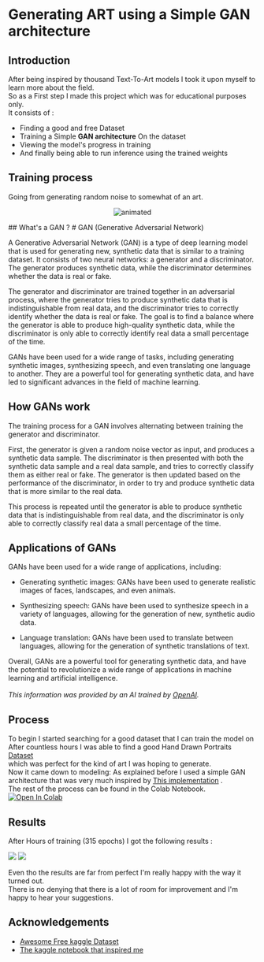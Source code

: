 
# Generating ART using a Simple GAN architecture
## Introduction
After being inspired by thousand Text-To-Art models I took it upon myself to learn more about the field.\
 So as a First step I made this project which was for educational purposes only.\
It consists of :
- Finding a good and free Dataset
- Training a Simple **GAN architecture** On the dataset
- Viewing the model's progress in training
- And finally being able to run inference using the trained weights

## Training process
Going from generating random noise to somewhat of an art.
<p align="center">
  <img src="[demo.gif](https://github.com/houssemeddinebayoudha/GAN-art-portraits/blob/main/Gif/animation_5.gif)" alt="animated" />
</p>
## What's a GAN ?
# GAN (Generative Adversarial Network)

A Generative Adversarial Network (GAN) is a type of deep learning model that is used for generating new, synthetic data that is similar to a training dataset. It consists of two neural networks: a generator and a discriminator. The generator produces synthetic data, while the discriminator determines whether the data is real or fake.

The generator and discriminator are trained together in an adversarial process, where the generator tries to produce synthetic data that is indistinguishable from real data, and the discriminator tries to correctly identify whether the data is real or fake. The goal is to find a balance where the generator is able to produce high-quality synthetic data, while the discriminator is only able to correctly identify real data a small percentage of the time.

GANs have been used for a wide range of tasks, including generating synthetic images, synthesizing speech, and even translating one language to another. They are a powerful tool for generating synthetic data, and have led to significant advances in the field of machine learning.

## How GANs work

The training process for a GAN involves alternating between training the generator and discriminator.

First, the generator is given a random noise vector as input, and produces a synthetic data sample. The discriminator is then presented with both the synthetic data sample and a real data sample, and tries to correctly classify them as either real or fake. The generator is then updated based on the performance of the discriminator, in order to try and produce synthetic data that is more similar to the real data.

This process is repeated until the generator is able to produce synthetic data that is indistinguishable from real data, and the discriminator is only able to correctly classify real data a small percentage of the time.

## Applications of GANs

GANs have been used for a wide range of applications, including:

- Generating synthetic images: GANs have been used to generate realistic images of faces, landscapes, and even animals.

- Synthesizing speech: GANs have been used to synthesize speech in a variety of languages, allowing for the generation of new, synthetic audio data.

- Language translation: GANs have been used to translate between languages, allowing for the generation of synthetic translations of text.

Overall, GANs are a powerful tool for generating synthetic data, and have the potential to revolutionize a wide range of applications in machine learning and artificial intelligence.\
\
*This information was provided by an AI trained by [OpenAI](https://openai.com).*

## Process
To begin I started searching for a good dataset that I can train the model on\
After countless 
hours I was able to find a good Hand Drawn Portraits [Dataset](https://www.kaggle.com/datasets/karnikakapoor/art-portraits)\
which was perfect for the kind of art I was hoping to generate.\
Now it came down to modeling:
As explained before I used a simple GAN architecture that was very much inspired by [This implementation](https://www.kaggle.com/code/trungthanhnguyen0502/gan-anime/notebook)
.\
The rest of the process can be found in the Colab Notebook. [![Open In Colab](https://colab.research.google.com/assets/colab-badge.svg)](https://colab.research.google.com/drive/185WY6I6Z5CcvQID7hZryb357O95AHYi9?usp=sharing)






## Results
After Hours of training (315 epochs) I got the following results : 



![](https://i.imgur.com/18ajqrF.png)
![](https://i.imgur.com/3khaQIL.png)

Even tho the results are far from perfect I'm really happy with the way it turned out.\
There is no denying that there is a lot of room for improvement and I'm happy to hear your suggestions.

## Acknowledgements

 - [Awesome Free kaggle Dataset](https://www.kaggle.com/datasets/karnikakapoor/art-portraits)
 - [The kaggle notebook that inspired me](https://www.kaggle.com/code/trungthanhnguyen0502/gan-anime/notebook)
